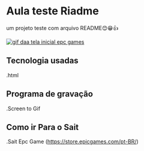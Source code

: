 # Aula teste Riadme
um projeto teste com arquivo README😊😁👍

[<img src="./sait jogos.gif" alt="gif daa tela inicial epc games" title="clique na imagem para ir para sait">](https://store.epicgames.com/pt-BR/)

## Tecnologia usadas
.html

## Programa de gravação

.Screen to Gif

## Como ir Para o Sait

.Sait Epc Game
(https://store.epicgames.com/pt-BR/)
